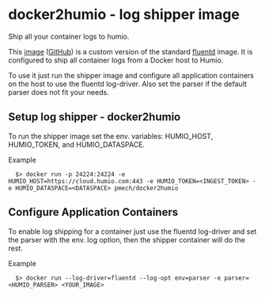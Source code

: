 
# docker2humio - log shipper image

Ship all your container logs to humio.

This [image](https://hub.docker.com/r/pmech/docker2humio/) ([GitHub](https://github.com/pmech/docker2humio)) is a custom version of the standard [fluentd](https://hub.docker.com/r/fluent/fluentd/) image.  It is configured to ship all container logs from a Docker host to Humio.

To use it just run the shipper image and configure all application containers on the host to use the fluentd log-driver. Also set the parser if the default parser does not fit your needs.


## Setup log shipper - docker2humio

To run the shipper image set the env. variables: HUMIO_HOST, HUMIO_TOKEN, and HUMIO_DATASPACE.

Example
```
  $> docker run -p 24224:24224 -e HUMIO_HOST=https://cloud.humio.com:443 -e HUMIO_TOKEN=<INGEST_TOKEN> -e HUMIO_DATASPACE=<DATASPACE> pmech/docker2humio
```


## Configure Application Containers

To enable log shipping for a container just use the fluentd log-driver and set the parser with the env. log option, then the shipper container will do the rest.

Example
```
  $> docker run --log-driver=fluentd --log-opt env=parser -e parser=<HUMIO_PARSER> <YOUR_IMAGE>
```
